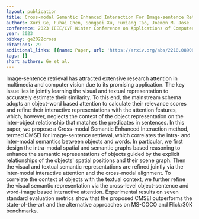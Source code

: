 ```yaml
---
layout: publication
title: Cross-modal Semantic Enhanced Interaction For Image-sentence Retrieval
authors: Xuri Ge, Fuhai Chen, Songpei Xu, Fuxiang Tao, Joemon M. Jose
conference: 2023 IEEE/CVF Winter Conference on Applications of Computer Vision (WACV)
year: 2023
bibkey: ge2022cross
citations: 29
additional_links: [{name: Paper, url: 'https://arxiv.org/abs/2210.08908'}]
tags: []
short_authors: Ge et al.
---
```

Image-sentence retrieval has attracted extensive research attention in
multimedia and computer vision due to its promising application. The key issue
lies in jointly learning the visual and textual representation to accurately
estimate their similarity. To this end, the mainstream schema adopts an
object-word based attention to calculate their relevance scores and refine
their interactive representations with the attention features, which, however,
neglects the context of the object representation on the inter-object
relationship that matches the predicates in sentences. In this paper, we
propose a Cross-modal Semantic Enhanced Interaction method, termed CMSEI for
image-sentence retrieval, which correlates the intra- and inter-modal semantics
between objects and words. In particular, we first design the intra-modal
spatial and semantic graphs based reasoning to enhance the semantic
representations of objects guided by the explicit relationships of the objects'
spatial positions and their scene graph. Then the visual and textual semantic
representations are refined jointly via the inter-modal interactive attention
and the cross-modal alignment. To correlate the context of objects with the
textual context, we further refine the visual semantic representation via the
cross-level object-sentence and word-image based interactive attention.
Experimental results on seven standard evaluation metrics show that the
proposed CMSEI outperforms the state-of-the-art and the alternative approaches
on MS-COCO and Flickr30K benchmarks.